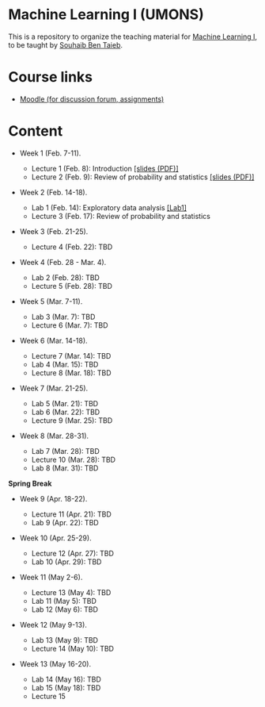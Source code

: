 # Machine Learning I (UMONS)

This is a repository to organize the teaching material for [Machine Learning I](https://applications.umons.ac.be/web/en/pde/2021-2022/aa/S-INFO-256.htm), to be taught by [Souhaib Ben Taieb](http://www.souhaib-bentaieb.com).

# Course links

- [Moodle (for discussion forum, assignments)](https://moodle.umons.ac.be/course/view.php?id=2785)


# Content

- Week 1 (Feb. 7-11). 
  - Lecture 1 (Feb. 8): Introduction [[slides (PDF)]](./slides/1-ml-introduction.pdf)
  - Lecture 2 (Feb. 9): Review of probability and statistics [[slides (PDF)]](./slides/1-ml-prob-stats-review.pdf)

- Week 2 (Feb. 14-18). 
  - Lab 1 (Feb. 14): Exploratory data analysis [[Lab1]](./labs/Lab1 )
  - Lecture 3 (Feb. 17): Review of probability and statistics
  
- Week 3 (Feb. 21-25). 
   - Lecture 4 (Feb. 22): TBD

- Week 4 (Feb. 28 - Mar. 4). 
  - Lab 2 (Feb. 28): TBD
  - Lecture 5 (Feb. 28): TBD

- Week 5 (Mar. 7-11). 
  - Lab 3 (Mar. 7): TBD
  - Lecture 6 (Mar. 7): TBD

- Week 6 (Mar. 14-18). 
  - Lecture 7 (Mar. 14): TBD
  - Lab 4 (Mar. 15): TBD
  - Lecture 8 (Mar. 18): TBD

- Week 7 (Mar. 21-25). 
  - Lab 5 (Mar. 21): TBD
  - Lab 6 (Mar. 22): TBD
  - Lecture 9 (Mar. 25): TBD

- Week 8 (Mar. 28-31). 
  - Lab 7 (Mar. 28): TBD
  - Lecture 10 (Mar. 28): TBD
  - Lab 8 (Mar. 31): TBD


**Spring Break**


- Week 9 (Apr. 18-22). 
  - Lecture 11 (Apr. 21): TBD
  - Lab 9 (Apr. 22): TBD
 
- Week 10 (Apr. 25-29). 
  - Lecture 12 (Apr. 27): TBD
  - Lab 10 (Apr. 29): TBD

- Week 11 (May 2-6). 
  - Lecture 13 (May 4): TBD
  - Lab 11 (May 5): TBD
  - Lab 12 (May 6): TBD

- Week 12 (May 9-13). 
  - Lab 13 (May 9): TBD
  - Lecture 14 (May 10): TBD

- Week 13 (May 16-20). 
  - Lab 14 (May 16): TBD
  - Lab 15 (May 18): TBD
  - Lecture 15


